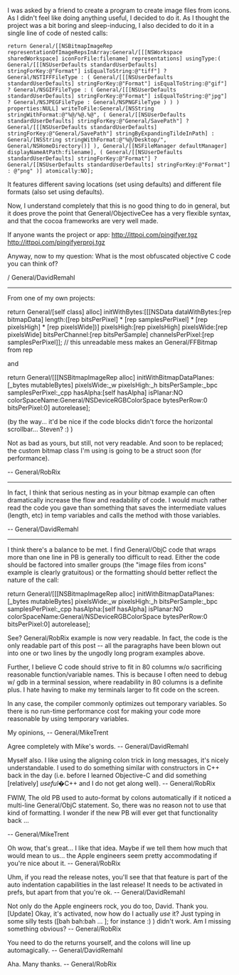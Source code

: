 

I was asked by a friend to create a program to create image files from icons. As I didn't feel like doing anything useful, I decided to do it. As I thought the project was a bit boring and sleep-inducing, I also decided to do it in a single line of code of nested calls:

    return General/[[NSBitmapImageRep representationOfImageRepsInArray:General/[[[NSWorkspace sharedWorkspace] iconForFile:filename] representations] usingType:( General/[[[NSUserDefaults standardUserDefaults] stringForKey:@"Format"] isEqualToString:@"tiff"] ? General/NSTIFFFileType : ( General/[[[NSUserDefaults standardUserDefaults] stringForKey:@"Format"] isEqualToString:@"gif"] ? General/NSGIFFileType : ( General/[[[NSUserDefaults standardUserDefaults] stringForKey:@"Format"] isEqualToString:@"jpg"] ? General/NSJPEGFileType : General/NSPNGFileType ) ) ) properties:NULL] writeToFile:General/[NSString stringWithFormat:@"%@/%@.%@", ( General/[[NSUserDefaults standardUserDefaults] stringForKey:@"General/SavePath"] ? General/[[[NSUserDefaults standardUserDefaults] stringForKey:@"General/SavePath"] stringByExpandingTildeInPath] : General/[NSString stringWithFormat:@"%@/Desktop/", General/NSHomeDirectory()] ), General/[[NSFileManager defaultManager] displayNameAtPath:filename], ( General/[[NSUserDefaults standardUserDefaults] stringForKey:@"Format"] ? General/[[NSUserDefaults standardUserDefaults] stringForKey:@"Format"] : @"png" )] atomically:NO];

It features different saving locations (set using defaults) and different file formats (also set using defaults).

Now, I understand completely that this is no good thing to do in general, but it does prove the point that General/ObjectiveCee has a very flexible syntax, and that the cocoa frameworks are very well made.

If anyone wants the project or app:
http://ittpoi.com/pingifyer.tgz
http://ittpoi.com/pingifyerproj.tgz

Anyway, now to my question: What is the most obfuscated objective C code you can think of?

/ General/DavidRemahl

----

From one of my own projects:

    
return General/[self class] alloc] initWithBytes:[[[NSData dataWithBytes:[rep bitmapData] length:([rep bitsPerPixel] * [rep samplesPerPixel] * [rep pixelsHigh] * [rep pixelsWide])] pixelsHigh:[rep pixelsHigh] pixelsWide:[rep pixelsWide] bitsPerChannel:[rep bitsPerSample] channelsPerPixel:[rep samplesPerPixel]]; // this unreadable mess makes an General/FFBitmap from rep


and

    
return General/[[[NSBitmapImageRep alloc] initWithBitmapDataPlanes:[_bytes mutableBytes] pixelsWide:_w pixelsHigh:_h bitsPerSample:_bpc samplesPerPixel:_cpp hasAlpha:[self hasAlpha] isPlanar:NO colorSpaceName:General/NSDeviceRGBColorSpace bytesPerRow:0 bitsPerPixel:0] autorelease];


(by the way... it'd be nice if the code blocks didn't force the horizontal scrollbar... Steven? :) )

Not as bad as yours, but still, not very readable. And soon to be replaced; the custom bitmap class I'm using is going to be a struct soon (for performance).

-- General/RobRix

----

In fact, I think that serious nesting as in your bitmap example can often dramatically increase the flow and readability of code. I would much rather read the code you gave than something that saves the intermediate values (length, etc) in temp variables and calls the method with those variables.

-- General/DavidRemahl

----

I think there's a balance to be met. I find General/ObjC code that wraps more than one line in PB is generally too difficult to read. Either the code should be factored into smaller groups (the "image files from icons" example is clearly gratuitous) or the formatting should better reflect the nature of the call:

    
return General/[[[NSBitmapImageRep alloc] 
                         initWithBitmapDataPlanes:[_bytes mutableBytes] 
                                       pixelsWide:_w 
                                       pixelsHigh:_h
                                    bitsPerSample:_bpc 
                                  samplesPerPixel:_cpp 
                                         hasAlpha:[self hasAlpha] 
                                         isPlanar:NO
                                   colorSpaceName:General/NSDeviceRGBColorSpace
                                      bytesPerRow:0 
                                     bitsPerPixel:0] autorelease];


See? General/RobRix example is now very readable. In fact, the code is the only readable part of this post -- all the paragraphs have been blown out into one or two lines by the ungodly long program examples above.

Further, I believe C code should strive to fit in 80 columns w/o sacrificing reasonable function/variable names. This is because I often need to debug w/ gdb in a terminal session, where readability in 80 columns is a definite plus. I hate having to make my terminals larger to fit code on the screen.

In any case, the compiler commonly optimizes out temporary variables. So there is no run-time performance cost for making your code more reasonable by using temporary variables.

My opinions,
-- General/MikeTrent

Agree completely with Mike's words. -- General/DavidRemahl

Myself also. I like using the aligning colon trick in long messages, it's nicely understandable. I used to do something similar with constructors in C++ back in the day (i.e. before I learned Objective-C and did something [relatively] *useful*�C++ and I do not get along well). -- General/RobRix

FWIW, The old PB used to auto-format by colons automatically if it noticed a multi-line General/ObjC statement. So, there was no reason not to use that kind of formatting. I wonder if the new PB will ever get that functionality back ...

-- General/MikeTrent

Oh wow, that's great... I like that idea. Maybe if we tell them how much that would mean to us... the Apple engineers seem pretty accommodating if you're nice about it. -- General/RobRix

Uhm, if you read the release notes, you'll see that that feature is part of the auto indentation capabilities in the last release! It needs to be activated in prefs, but apart from that you're ok. -- General/DavidRemahl

Not only do the Apple engineers rock, you do too, David. Thank you. [Update] Okay, it's activated, now how do I actually *use* it? Just typing in some silly tests ([bah bah:bah ... ]; for instance :) ) didn't work. Am I missing something obvious? -- General/RobRix

You need to do the returns yourself, and the colons will line up automagically. -- General/DavidRemahl

Aha. Many thanks. -- General/RobRix